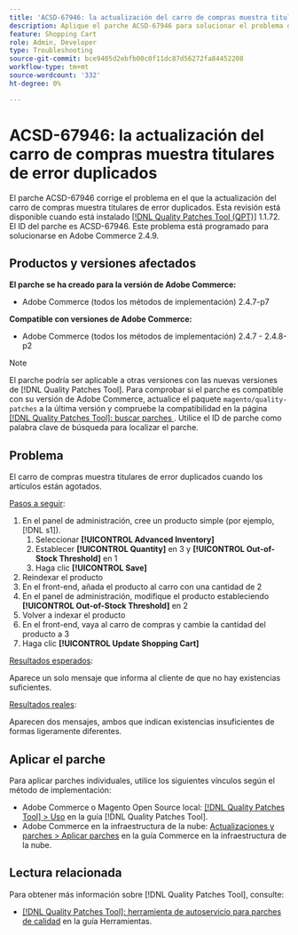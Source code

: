 ```yaml
---
title: 'ACSD-67946: la actualización del carro de compras muestra titulares de error duplicados'
description: Aplique el parche ACSD-67946 para solucionar el problema de Adobe Commerce donde la actualización del carro de compras muestra titulares de error duplicados.
feature: Shopping Cart
role: Admin, Developer
type: Troubleshooting
source-git-commit: bce9405d2ebfb00c0f11dc87d56272fa84452208
workflow-type: tm+mt
source-wordcount: '332'
ht-degree: 0%

---
```


# ACSD-67946: la actualización del carro de compras muestra titulares de error duplicados

El parche ACSD-67946 corrige el problema en el que la actualización del carro de compras muestra titulares de error duplicados. Esta revisión está disponible cuando está instalado [[!DNL Quality Patches Tool (QPT)]](/help/tools/quality-patches-tool/quality-patches-tool-to-self-serve-quality-patches.md) 1.1.72. El ID del parche es ACSD-67946. Este problema está programado para solucionarse en Adobe Commerce 2.4.9.

## Productos y versiones afectados

**El parche se ha creado para la versión de Adobe Commerce:**

* Adobe Commerce (todos los métodos de implementación) 2.4.7-p7

**Compatible con versiones de Adobe Commerce:**

* Adobe Commerce (todos los métodos de implementación) 2.4.7 - 2.4.8-p2

>[!NOTE]
>
>El parche podría ser aplicable a otras versiones con las nuevas versiones de [!DNL Quality Patches Tool]. Para comprobar si el parche es compatible con su versión de Adobe Commerce, actualice el paquete `magento/quality-patches` a la última versión y compruebe la compatibilidad en la página [[!DNL Quality Patches Tool]: buscar parches ](https://experienceleague.adobe.com/tools/commerce-quality-patches/index.html). Utilice el ID de parche como palabra clave de búsqueda para localizar el parche.

## Problema

El carro de compras muestra titulares de error duplicados cuando los artículos están agotados.

<u>Pasos a seguir</u>:

1. En el panel de administración, cree un producto simple (por ejemplo, [!DNL s1]).
   1. Seleccionar **[!UICONTROL Advanced Inventory]**
   1. Establecer **[!UICONTROL Quantity]** en 3 y **[!UICONTROL Out-of-Stock Threshold]** en 1
   1. Haga clic **[!UICONTROL Save]**
1. Reindexar el producto
1. En el front-end, añada el producto al carro con una cantidad de 2
1. En el panel de administración, modifique el producto estableciendo **[!UICONTROL Out-of-Stock Threshold]** en 2
1. Volver a indexar el producto
1. En el front-end, vaya al carro de compras y cambie la cantidad del producto a 3
1. Haga clic **[!UICONTROL Update Shopping Cart]**


<u>Resultados esperados</u>:

Aparece un solo mensaje que informa al cliente de que no hay existencias suficientes.

<u>Resultados reales</u>:

Aparecen dos mensajes, ambos que indican existencias insuficientes de formas ligeramente diferentes.

## Aplicar el parche

Para aplicar parches individuales, utilice los siguientes vínculos según el método de implementación:

* Adobe Commerce o Magento Open Source local: [[!DNL Quality Patches Tool] > Uso](/help/tools/quality-patches-tool/usage.md) en la guía [!DNL Quality Patches Tool].
* Adobe Commerce en la infraestructura de la nube: [Actualizaciones y parches > Aplicar parches](https://experienceleague.adobe.com/docs/commerce-cloud-service/user-guide/develop/upgrade/apply-patches.html) en la guía Commerce en la infraestructura de la nube.

## Lectura relacionada

Para obtener más información sobre [!DNL Quality Patches Tool], consulte:

* [[!DNL Quality Patches Tool]: herramienta de autoservicio para parches de calidad](/help/tools/quality-patches-tool/quality-patches-tool-to-self-serve-quality-patches.md) en la guía Herramientas.
